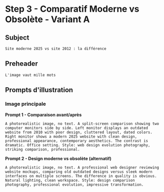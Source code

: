 # Step 3 - Comparatif Moderne vs Obsolète - Variant A

## Subject
```
Site moderne 2025 vs site 2012 : la différence
```

## Preheader
```
L'image vaut mille mots
```

## Prompts d'illustration

### Image principale

**Prompt 1 - Comparaison avant/après**
```
A photorealistic image, no text. A split-screen comparison showing two computer monitors side by side. Left monitor displays an outdated website from 2010 with poor design, cluttered layout, dated colors. Right monitor shows a modern 2025 website with clean design, professional appearance, contemporary aesthetics. The contrast is dramatic. Office setting. Style: web design evolution photography, striking comparison, professional.
```

**Prompt 2 - Design moderne vs obsolète (alternatif)**
```
A photorealistic image, no text. A professional web designer reviewing website mockups, comparing old outdated designs versus sleek modern interfaces on multiple screens. The difference in quality is obvious. Natural lighting, clean workspace. Style: design comparison photography, professional evolution, impressive transformation.
```


